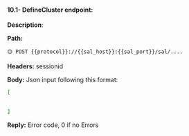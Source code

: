 #### 10.1- DefineCluster endpoint:

**Description**: 

**Path:**

```url
🟡 POST {{protocol}}://{{sal_host}}:{{sal_port}}/sal/....
```

**Headers:** sessionid

**Body:** Json input following this format:

```json
[
  
  
]
```


**Reply:** Error code, 0 if no Errors

